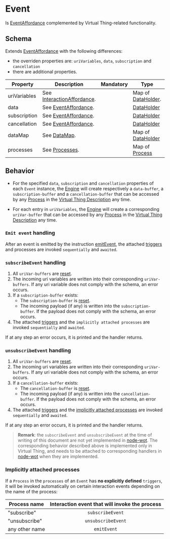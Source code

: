 # Event
Is [EventAffordance] complemented by Virtual Thing-related functionality.

## Schema
Extends [EventAffordance] with the following differences:
- the overriden properties are: `uriVariables`, `data`, `subscription` and `cancellation`
- there are additional properties.

| Property | Description | Mandatory | Type | Default |
|----------|-------------|:---------:|------|:-------:|
|uriVariables|See [InteractionAffordance].||Map of [DataHolder].||
|data|See [EventAffordance].||[DataHolder]||
|subscription|See [EventAffordance].||[DataHolder]||
|cancellation|See [EventAffordance].||[DataHolder]||
| dataMap | See [DataMap]. | | Map of [DataHolder] | |
| processes | See [Processes]. | | Map of [Process] | |

## Behavior
- For the specified `data`, `subscription` and `cancellation` properties of each `Event` instance, the [Engine] will create respectively a `data-buffer`, a `subscription-buffer` and a `cancellation-buffer` that can be accessed by any [Process] in the [Virtual Thing Description][vtd] any time.

- For each entry in `uriVariables`, the [Engine] will create a corresponding `uriVar-buffer` that can be accessed by any [Process] in the [Virtual Thing Description][vtd] any time.

### `Emit event` handling
After an event is emitted by the instruction [emitEvent], the attached [triggers][Trigger] and processes are invoked `sequentially` and `awaited`.

### `subscribeEvent` handling
1. All `uriVar-buffers` are [reset].
2. The incoming uri variables are written into their corresponding `uriVar-buffers`. If any uri variable does not comply with the schema, an error occurs.
3. If a `subscription-buffer` exists:
    - The `subscription-buffer` is [reset].
    - The incoming payload (if any) is written into the `subscription-buffer`. If the payload does not comply with the schema, an error occurs.
4. The attached [triggers][Trigger] and the `implicitly attached processes` are invoked `sequentially` and `awaited`.

If at any step an error occurs, it is printed and the handler returns.

### `unsubscribeEvent` handling
1. All `uriVar-buffers` are [reset].
2. The incoming uri variables are written into their corresponding `uriVar-buffers`. If any uri variable does not comply with the schema, an error occurs.
3. If a `cancellation-buffer` exists:
    - The `cancellation-buffer` is [reset].
    - The incoming payload (if any) is written into the `cancellation-buffer`. If the payload does not comply with the schema, an error occurs.
4. The attached [triggers][Trigger] and the [implicitly attached processes](#implicitly-attached-processes) are invoked `sequentially` and `awaited`.
    
If at any step an error occurs, it is printed and the handler returns.

> **Remark**: the `subscribeEvent` and `unsubscribeEvent` at the time of writing of this document are not yet implemented in [node-wot]. The corresponding behavior described above is implemented only in Virtual Thing, and needs to be attached to corresponding handlers in [node-wot] when they are implemented.

### Implicitly attached processes  
If a `Process` in the `processes` of an `Event` has **no explicitly defined** `triggers`, it will be invoked automatically on certain interaction events depending on the name of the process:  

|Process name|Interaction event that will invoke the process|
|------------|:---------------:|
|"subscribe"|`subscribeEvent`|
|"unsubscribe"|`unsubscribeEvent`|
|any other name|`emitEvent`|


[InteractionAffordance]: https://www.w3.org/TR/wot-thing-description/#interactionaffordance

[EventAffordance]: https://www.w3.org/TR/wot-thing-description/#eventaffordance

[Trigger]: ../helper_components/Trigger.md

[reset]: DataHolder.md#reset-value-and-access-rights

[DataHolder]: DataHolder.md
[Process]: Process.md

[vtd]: ../Definitions.md#virtual-thing-description
[Engine]: ../Definitions.md#virtual-thing-engine-and-engine

[DataMap]: ../Architecture.md#DataMap
[Processes]: ../Architecture.md#Processes

[emitEvent]: ../instructions/EmitEvent.md

[node-wot]: https://github.com/eclipse/thingweb.node-wot
